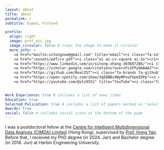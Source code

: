 ```yaml
---
layout: about
title: about
permalink: /
subtitle: Espoo, Finland

profile:
  align: right
  image: prof_pic.jpg
  image_circular: false # crops the image to make it circular
  more_info: >
    <a href="mailto:sitongzoe@gmail.com" title="email"><i class="fa-solid fa-envelope"></i></a>
    <a href="/assets/pdf/cv.pdf"><i class="ai ai-cv-square ai-2x"></i></a>
    <a href="https://www.linkedin.com/in/sitong-zhang-303687286/"><i class="fa-brands fa-linkedin"></i></a>
    <a href="https://scholar.google.com/citations?user=Fv1FPy0AAAAJ"><i class="ai ai-google-scholar"></i></a>
    <a href="https://github.com/RealZST"><i class="fa-brands fa-github"></i></a>
    <a href="https://open.spotify.com/show/3qE8BBidWyMPxwTXpmIDPp"><i class="fa-brands fa-spotify"></i></a>
    <a href="https://youtube.com/@stz9551" title="YouTube"><i class="fa-brands fa-youtube"></i></a>
    

Work_Experience: true # includes a list of news items
Education: true
Selected_Pulication: true # includes a list of papers marked as "selected={true}"
Awards: true
social: false # includes social icons at the bottom of the page
---
```



I was a postdoctoral fellow at the [Centre for Intelligent Multidimensional Data Analysis (CIMDA) Limited](https://www.innocimda.com/index.html) (Hong Kong), supervised by [Prof. Hong Yan](https://www.ee.cityu.edu.hk/~hpyan/). 
Before that, I received my PhD degree (in 2024. Jan) and Bachelor degree (in 2018. Jun) at Harbin Engineering University.

